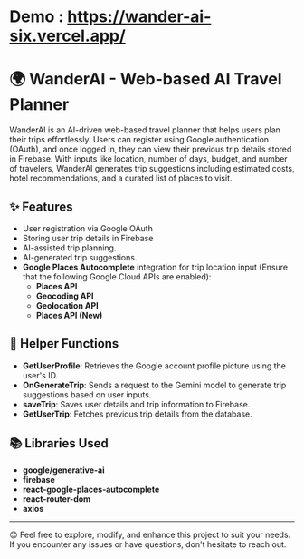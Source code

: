 # Demo : https://wander-ai-six.vercel.app/
# 🌍 WanderAI - Web-based AI Travel Planner

WanderAI is an AI-driven web-based travel planner that helps users plan their trips effortlessly. Users can register using Google authentication (OAuth), and once logged in, they can view their previous trip details stored in Firebase. With inputs like location, number of days, budget, and number of travelers, WanderAI generates trip suggestions including estimated costs, hotel recommendations, and a curated list of places to visit.


## ✨ Features

- User registration via Google OAuth
- Storing user trip details in Firebase
- AI-assisted trip planning.
- AI-generated trip suggestions.
- **Google Places Autocomplete** integration for trip location input (Ensure that the following Google Cloud APIs are enabled):
  - **Places API**
  - **Geocoding API**
  - **Geolocation API**
  - **Places API (New)**


## 🔧 Helper Functions

- **GetUserProfile**: Retrieves the Google account profile picture using the user's ID.
- **OnGenerateTrip**: Sends a request to the Gemini model to generate trip suggestions based on user inputs.
- **saveTrip**: Saves user details and trip information to Firebase.
- **GetUserTrip**: Fetches previous trip details from the database.

## 📚 Libraries Used

- **google/generative-ai**
- **firebase**
- **react-google-places-autocomplete**
- **react-router-dom**
- **axios**


---

😊 Feel free to explore, modify, and enhance this project to suit your needs. If you encounter any issues or have questions, don't hesitate to reach out.
